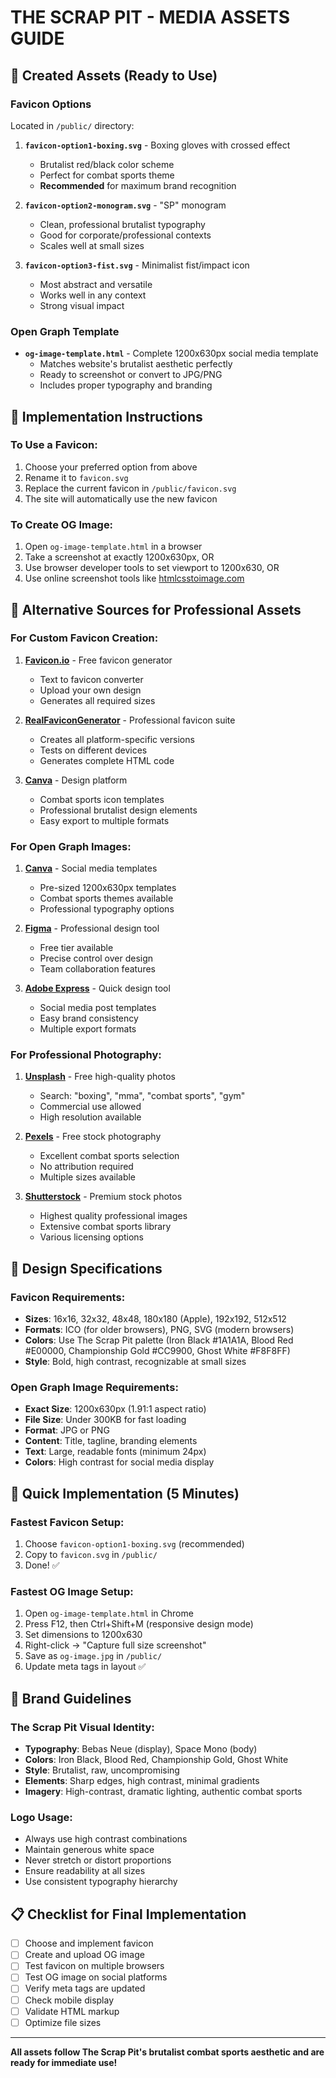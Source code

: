 # THE SCRAP PIT - MEDIA ASSETS GUIDE

## 🎯 Created Assets (Ready to Use)

### Favicon Options
Located in `/public/` directory:

1. **`favicon-option1-boxing.svg`** - Boxing gloves with crossed effect
   - Brutalist red/black color scheme
   - Perfect for combat sports theme
   - **Recommended** for maximum brand recognition

2. **`favicon-option2-monogram.svg`** - "SP" monogram 
   - Clean, professional brutalist typography
   - Good for corporate/professional contexts
   - Scales well at small sizes

3. **`favicon-option3-fist.svg`** - Minimalist fist/impact icon
   - Most abstract and versatile
   - Works well in any context
   - Strong visual impact

### Open Graph Template
- **`og-image-template.html`** - Complete 1200x630px social media template
  - Matches website's brutalist aesthetic perfectly
  - Ready to screenshot or convert to JPG/PNG
  - Includes proper typography and branding

## 🔧 Implementation Instructions

### To Use a Favicon:
1. Choose your preferred option from above
2. Rename it to `favicon.svg`
3. Replace the current favicon in `/public/favicon.svg`
4. The site will automatically use the new favicon

### To Create OG Image:
1. Open `og-image-template.html` in a browser
2. Take a screenshot at exactly 1200x630px, OR
3. Use browser developer tools to set viewport to 1200x630, OR
4. Use online screenshot tools like [htmlcsstoimage.com](https://htmlcsstoimage.com)

## 📸 Alternative Sources for Professional Assets

### For Custom Favicon Creation:
1. **[Favicon.io](https://favicon.io/)** - Free favicon generator
   - Text to favicon converter
   - Upload your own design
   - Generates all required sizes

2. **[RealFaviconGenerator](https://realfavicongenerator.net/)** - Professional favicon suite
   - Creates all platform-specific versions
   - Tests on different devices
   - Generates complete HTML code

3. **[Canva](https://canva.com)** - Design platform
   - Combat sports icon templates
   - Professional brutalist design elements
   - Easy export to multiple formats

### For Open Graph Images:
1. **[Canva](https://canva.com)** - Social media templates
   - Pre-sized 1200x630px templates
   - Combat sports themes available
   - Professional typography options

2. **[Figma](https://figma.com)** - Professional design tool
   - Free tier available
   - Precise control over design
   - Team collaboration features

3. **[Adobe Express](https://express.adobe.com)** - Quick design tool
   - Social media post templates
   - Easy brand consistency
   - Multiple export formats

### For Professional Photography:
1. **[Unsplash](https://unsplash.com)** - Free high-quality photos
   - Search: "boxing", "mma", "combat sports", "gym"
   - Commercial use allowed
   - High resolution available

2. **[Pexels](https://pexels.com)** - Free stock photography
   - Excellent combat sports selection
   - No attribution required
   - Multiple sizes available

3. **[Shutterstock](https://shutterstock.com)** - Premium stock photos
   - Highest quality professional images
   - Extensive combat sports library
   - Various licensing options

## 🎨 Design Specifications

### Favicon Requirements:
- **Sizes**: 16x16, 32x32, 48x48, 180x180 (Apple), 192x192, 512x512
- **Formats**: ICO (for older browsers), PNG, SVG (modern browsers)
- **Colors**: Use The Scrap Pit palette (Iron Black #1A1A1A, Blood Red #E00000, Championship Gold #CC9900, Ghost White #F8F8FF)
- **Style**: Bold, high contrast, recognizable at small sizes

### Open Graph Image Requirements:
- **Exact Size**: 1200x630px (1.91:1 aspect ratio)
- **File Size**: Under 300KB for fast loading
- **Format**: JPG or PNG
- **Content**: Title, tagline, branding elements
- **Text**: Large, readable fonts (minimum 24px)
- **Colors**: High contrast for social media display

## 🚀 Quick Implementation (5 Minutes)

### Fastest Favicon Setup:
1. Choose `favicon-option1-boxing.svg` (recommended)
2. Copy to `favicon.svg` in `/public/`
3. Done! ✅

### Fastest OG Image Setup:
1. Open `og-image-template.html` in Chrome
2. Press F12, then Ctrl+Shift+M (responsive design mode)
3. Set dimensions to 1200x630
4. Right-click → "Capture full size screenshot"
5. Save as `og-image.jpg` in `/public/`
6. Update meta tags in layout ✅

## 🎯 Brand Guidelines

### The Scrap Pit Visual Identity:
- **Typography**: Bebas Neue (display), Space Mono (body)
- **Colors**: Iron Black, Blood Red, Championship Gold, Ghost White
- **Style**: Brutalist, raw, uncompromising
- **Elements**: Sharp edges, high contrast, minimal gradients
- **Imagery**: High-contrast, dramatic lighting, authentic combat sports

### Logo Usage:
- Always use high contrast combinations
- Maintain generous white space
- Never stretch or distort proportions
- Ensure readability at all sizes
- Use consistent typography hierarchy

## 📋 Checklist for Final Implementation

- [ ] Choose and implement favicon
- [ ] Create and upload OG image
- [ ] Test favicon on multiple browsers
- [ ] Test OG image on social platforms
- [ ] Verify meta tags are updated
- [ ] Check mobile display
- [ ] Validate HTML markup
- [ ] Optimize file sizes

---

**All assets follow The Scrap Pit's brutalist combat sports aesthetic and are ready for immediate use!**